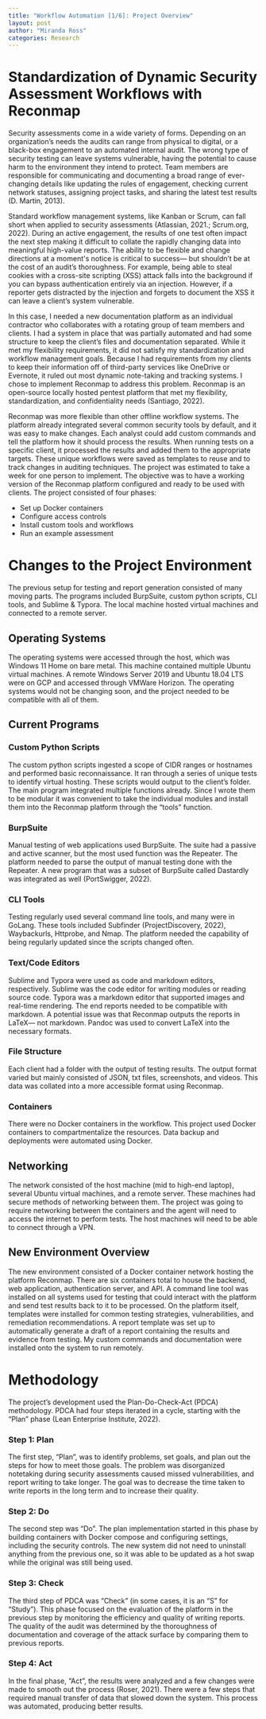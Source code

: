 ```yaml
---
title: "Workflow Automation [1/6]: Project Overview"
layout: post
author: "Miranda Ross"
categories: Research
---
```

Standardization of Dynamic Security Assessment Workflows with Reconmap
=======================================================================================

Security assessments come in a wide variety of forms. Depending on an organization’s needs the audits can range from physical to digital, or a black-box engagement to an automated internal audit. The wrong type of security testing can leave systems vulnerable, having the potential to cause harm to the environment they intend to protect.  Team members are responsible for communicating and documenting a broad range of ever-changing details like updating the rules of engagement, checking current network statuses, assigning project tasks, and sharing the latest test results (D. Martin, 2013).

Standard workflow management systems, like Kanban or Scrum, can fall short when applied to security assessments (Atlassian, 2021.; Scrum.org, 2022). During an active engagement, the results of one test often impact the next step making it difficult to collate the rapidly changing data into meaningful high-value reports. The ability to be flexible and change directions at a moment's notice is critical to success— but shouldn’t be at the cost of an audit’s thoroughness. For example, being able to steal cookies with a cross-site scripting (XSS) attack falls into the background if you can bypass authentication entirely via an injection. However, if a reporter gets distracted by the injection and forgets to document the XSS it can leave a client’s system vulnerable.

In this case, I needed a new documentation platform as an individual contractor who collaborates with a rotating group of team members and clients. I had a system in place that was partially automated and had some structure to keep the client’s files and documentation separated. While it met my flexibility requirements, it did not satisfy my standardization and workflow management goals. Because I had requirements from my clients to keep their information off of third-party services like OneDrive or Evernote, it ruled out most dynamic note-taking and tracking systems. I chose to implement Reconmap to address this problem. Reconmap is an open-source locally hosted pentest platform that met my flexibility, standardization, and confidentiality needs (Santiago, 2022).

Reconmap was more flexible than other offline workflow systems. The platform already integrated several common security tools by default, and it was easy to make changes. Each analyst could add custom commands and tell the platform how it should process the results. When running tests on a specific client, it processed the results and added them to the appropriate targets. These unique workflows were saved as templates to reuse and to track changes in auditing techniques.
The project was estimated to take a week for one person to implement. The objective was to have a working version of the Reconmap platform configured and ready to be used with clients. The project consisted of four phases: 
- Set up Docker containers
- Configure access controls
- Install custom tools and workflows
- Run an example assessment

Changes to the Project Environment
========================================================================================

The previous setup for testing and report generation consisted of many moving parts. The programs included BurpSuite, custom python scripts, CLI tools, and Sublime & Typora. The local machine hosted virtual machines and connected to a remote server.

Operating Systems
----------------------------------------------------------------------------------------

The operating systems were accessed through the host, which was Windows 11 Home on bare metal. This machine contained multiple Ubuntu virtual machines. A remote Windows Server 2019 and Ubuntu 18.04 LTS were on GCP and accessed through VMWare Horizon. The operating systems would not be changing soon, and the project needed to be compatible with all of them.

Current Programs
----------------------------------------------------------------------------------------
### Custom Python Scripts
The custom python scripts ingested a scope of CIDR ranges or hostnames and performed basic reconnaissance. It ran through a series of unique tests to identify virtual hosting. These scripts would output to the client’s folder. The main program integrated multiple functions already. Since I wrote them to be modular it was convenient to take the individual modules and install them into the Reconmap platform through the “tools” function.
### BurpSuite
Manual testing of web applications used BurpSuite. The suite had a passive and active scanner, but the most used function was the Repeater. The platform needed to parse the output of manual testing done with the Repeater. A new program that was a subset of BurpSuite called Dastardly was integrated as well (PortSwigger, 2022). 
### CLI Tools
Testing regularly used several command line tools, and many were in GoLang. These tools included Subfinder (ProjectDiscovery, 2022), Waybackurls, Httprobe, and Nmap. The platform needed the capability of being regularly updated since the scripts changed often.
### Text/Code Editors
Sublime and Typora were used as code and markdown editors, respectively. Sublime was the code editor for writing modules or reading source code. Typora was a markdown editor that supported images and real-time rendering. The end reports needed to be compatible with markdown. A potential issue was that Reconmap outputs the reports in LaTeX— not markdown. Pandoc was used to convert LaTeX into the necessary formats.
### File Structure
Each client had a folder with the output of testing results. The output format varied but mainly consisted of JSON, txt files, screenshots, and videos. This data was collated into a more accessible format using Reconmap.
### Containers
There were no Docker containers in the workflow. This project used Docker containers to compartmentalize the resources. Data backup and deployments were automated using Docker. 
## Networking
The network consisted of the host machine (mid to high-end laptop), several Ubuntu virtual machines, and a remote server. These machines had secure methods of networking between them. The project was going to require networking between the containers and the agent will need to access the internet to perform tests. The host machines will need to be able to connect through a VPN. 

New Environment Overview
---------------------------------------------------------------------------------------

The new environment consisted of a Docker container network hosting the platform Reconmap. There are six containers total to house the backend, web application, authentication server, and API. A command line tool was installed on all systems used for testing that could interact with the platform and send test results back to it to be processed.
On the platform itself, templates were installed for common testing strategies, vulnerabilities, and remediation recommendations. A report template was set up to automatically generate a draft of a report containing the results and evidence from testing. My custom commands and documentation were installed onto the system to run remotely.

Methodology
========================================================================================
The project’s development used the Plan-Do-Check-Act (PDCA) methodology. PDCA had four steps iterated in a cycle, starting with the “Plan” phase (Lean Enterprise Institute, 2022).
### Step 1: Plan
The first step, “Plan”, was to identify problems, set goals, and plan out the steps for how to meet those goals. The problem was disorganized notetaking during security assessments caused missed vulnerabilities, and report writing to take longer. The goal was to decrease the time taken to write reports in the long term and to increase their quality.
### Step 2: Do
The second step was “Do”. The plan implementation started in this phase by building containers with Docker compose and configuring settings, including the security controls. The new system did not need to uninstall anything from the previous one, so it was able to be updated as a hot swap while the original was still being used.
### Step 3: Check
The third step of PDCA was “Check” (in some cases, it is an “S” for “Study”). This phase focused on the evaluation of the platform in the previous step by monitoring the efficiency and quality of writing reports. The quality of the audit was determined by the thoroughness of documentation and coverage of the attack surface by comparing them to previous reports.
### Step 4: Act
In the final phase, “Act”, the results were analyzed and a few changes were made to smooth out the process (Roser, 2021). There were a few steps that required manual transfer of data that slowed down the system. This process was automated, producing better results. 